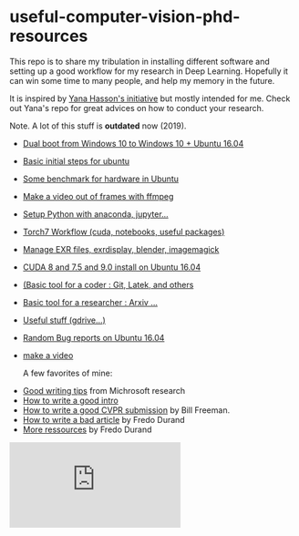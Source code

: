 # **useful-computer-vision-phd-resources**

This repo is to share my tribulation in installing different software and setting up a good workflow for my research in Deep Learning. Hopefully it can win some time to many people, and help my memory in the future.

It is inspired by [Yana Hasson's initiative](https://github.com/hassony2/useful-computer-vision-phd-resources) but mostly intended for me. Check out Yana's repo for great advices on how to conduct your research.

Note. A lot of this stuff is **outdated** now (2019).

- [Dual boot from Windows 10 to Windows 10 + Ubuntu 16.04](https://github.com/ThibaultGROUEIX/useful-computer-vision-phd-resources/tree/master/dual_boot.md)

- [Basic initial steps for ubuntu](https://github.com/ThibaultGROUEIX/useful-computer-vision-phd-resources/tree/master/initial_steps.md)

- [Some benchmark for hardware in Ubuntu](https://github.com/ThibaultGROUEIX/useful-computer-vision-phd-resources/tree/master/benchmark.md)

- [Make a video out of frames with ffmpeg](https://github.com/ThibaultGROUEIX/useful-computer-vision-phd-resources/tree/master/make_video_out_frames.md)

- [Setup Python with anaconda, jupyter...](https://github.com/ThibaultGROUEIX/useful-computer-vision-phd-resources/tree/master/python_setup.md)


- [Torch7 Workflow (cuda, notebooks, useful packages)](https://github.com/ThibaultGROUEIX/useful-computer-vision-phd-resources/tree/master/torch_workflow.md)

- [Manage EXR files, exrdisplay, blender, imagemagick](https://github.com/ThibaultGROUEIX/useful-computer-vision-phd-resources/tree/master/Manage_EXR_files.md)

- [ CUDA 8 and 7.5 and 9.0 install on Ubuntu 16.04 ](https://github.com/ThibaultGROUEIX/useful-computer-vision-phd-resources/tree/master/cuda_install.md)

- [(Basic tool for a coder : Git, Latek, and others](https://github.com/ThibaultGROUEIX/useful-computer-vision-phd-resources/tree/master/basic_coding_tools.md)

- [Basic tool for a researcher : Arxiv ...](https://github.com/ThibaultGROUEIX/useful-computer-vision-phd-resources/tree/master/arxiv.md)

- [Useful stuff (gdrive...)](https://github.com/ThibaultGROUEIX/useful-computer-vision-phd-resources/tree/master/utilities.md)

- [Random Bug reports on Ubuntu 16.04](https://github.com/ThibaultGROUEIX/useful-computer-vision-phd-resources/tree/master/bug_report.md)

- [make a video](https://github.com/ThibaultGROUEIX/useful-computer-vision-phd-resources/tree/master/video.md)


  A few favorites of mine:
* [Good writing tips](https://www.microsoft.com/en-us/research/wp-content/uploads/2016/07/How-to-write-a-great-research-paper.pdf) from Michrosoft research
* [How to write a good intro](https://docs.google.com/presentation/d/1PZj0Sev2yjDu9NNr96S_wwjKCgIDhGmLjW1vtQpDhlk/edit#slide=id.gc063be44c9_0_0)
* [How to write a good CVPR
  submission](https://billf.mit.edu/sites/default/files/documents/cvprPapers.pdf) by Bill Freeman.
* [How to write a bad article](https://people.csail.mit.edu/fredo/FredoBadWriting.pdf) by Fredo Durand
* [More ressources](https://people.csail.mit.edu/fredo/student.html) by Fredo Durand

[![Analytics](https://ga-beacon.appspot.com/UA-91308638-2/github.com/ThibaultGROUEIX/useful-computer-vision-phd-resources/readme.md?pixel)](https://github.com/ThibaultGROUEIX/useful-computer-vision-phd-resources/)
